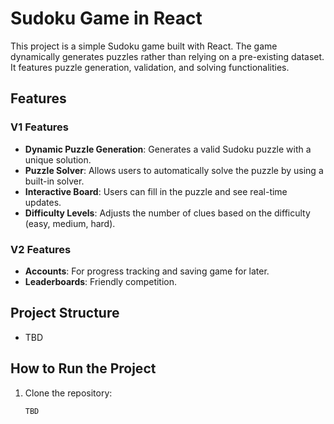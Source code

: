 # Sudoku Game in React

This project is a simple Sudoku game built with React. The game dynamically generates puzzles rather than relying on a pre-existing dataset. It features puzzle generation, validation, and solving functionalities.

## Features

### V1 Features
- **Dynamic Puzzle Generation**: Generates a valid Sudoku puzzle with a unique solution.
- **Puzzle Solver**: Allows users to automatically solve the puzzle by using a built-in solver.
- **Interactive Board**: Users can fill in the puzzle and see real-time updates.
- **Difficulty Levels**: Adjusts the number of clues based on the difficulty (easy, medium, hard).

### V2 Features
- **Accounts**: For progress tracking and saving game for later.
- **Leaderboards**: Friendly competition. 

## Project Structure

- TBD

## How to Run the Project

1. Clone the repository:
   ```bash
   TBD

